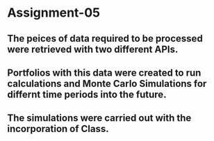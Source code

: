 # Assignment-05

## The peices of data required to be processed were retrieved with two different APIs. 
## Portfolios with this data were created to run calculations and Monte Carlo Simulations for differnt time periods into the future.
## The simulations were carried out with the incorporation of Class.